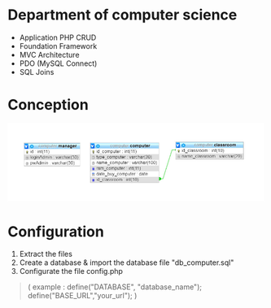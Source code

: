 #  Department of computer science

- Application PHP CRUD
- Foundation Framework
- MVC Architecture
- PDO (MySQL Connect)
- SQL Joins

# Conception

![conception](conception.jpg)

# Configuration

1. Extract the files 
2. Create a database & import the database file "db_computer.sql"
3. Configurate the file config.php
> ( example : define("DATABASE", "database_name"); define("BASE_URL","your_url"); )

